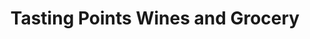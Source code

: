 ---
title: "Tasting Points Wines and Grocery"
url: /magnolia/tasting-points-wines-and-grocery/
shop: Wein
---